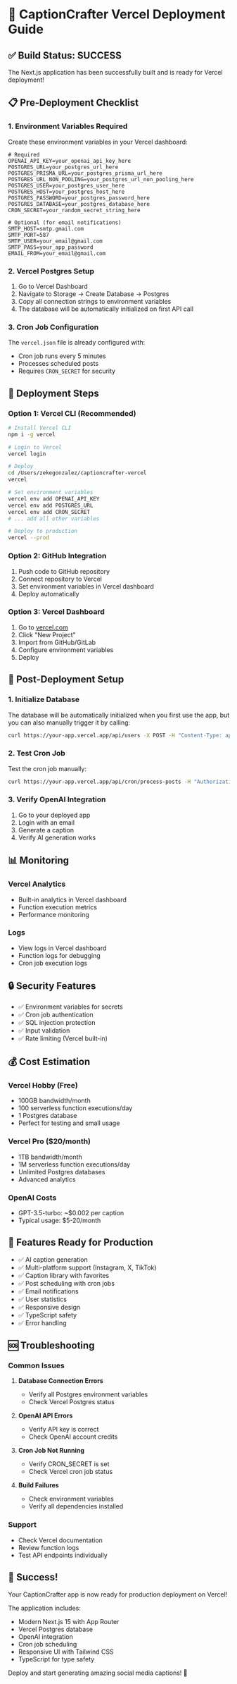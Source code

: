 # 🚀 CaptionCrafter Vercel Deployment Guide

## ✅ Build Status: SUCCESS

The Next.js application has been successfully built and is ready for Vercel deployment!

## 📋 Pre-Deployment Checklist

### 1. Environment Variables Required

Create these environment variables in your Vercel dashboard:

```env
# Required
OPENAI_API_KEY=your_openai_api_key_here
POSTGRES_URL=your_postgres_url_here
POSTGRES_PRISMA_URL=your_postgres_prisma_url_here
POSTGRES_URL_NON_POOLING=your_postgres_url_non_pooling_here
POSTGRES_USER=your_postgres_user_here
POSTGRES_HOST=your_postgres_host_here
POSTGRES_PASSWORD=your_postgres_password_here
POSTGRES_DATABASE=your_postgres_database_here
CRON_SECRET=your_random_secret_string_here

# Optional (for email notifications)
SMTP_HOST=smtp.gmail.com
SMTP_PORT=587
SMTP_USER=your_email@gmail.com
SMTP_PASS=your_app_password
EMAIL_FROM=your_email@gmail.com
```

### 2. Vercel Postgres Setup

1. Go to Vercel Dashboard
2. Navigate to Storage → Create Database → Postgres
3. Copy all connection strings to environment variables
4. The database will be automatically initialized on first API call

### 3. Cron Job Configuration

The `vercel.json` file is already configured with:
- Cron job runs every 5 minutes
- Processes scheduled posts
- Requires `CRON_SECRET` for security

## 🚀 Deployment Steps

### Option 1: Vercel CLI (Recommended)

```bash
# Install Vercel CLI
npm i -g vercel

# Login to Vercel
vercel login

# Deploy
cd /Users/zekegonzalez/captioncrafter-vercel
vercel

# Set environment variables
vercel env add OPENAI_API_KEY
vercel env add POSTGRES_URL
vercel env add CRON_SECRET
# ... add all other variables

# Deploy to production
vercel --prod
```

### Option 2: GitHub Integration

1. Push code to GitHub repository
2. Connect repository to Vercel
3. Set environment variables in Vercel dashboard
4. Deploy automatically

### Option 3: Vercel Dashboard

1. Go to [vercel.com](https://vercel.com)
2. Click "New Project"
3. Import from GitHub/GitLab
4. Configure environment variables
5. Deploy

## 🔧 Post-Deployment Setup

### 1. Initialize Database

The database will be automatically initialized when you first use the app, but you can also manually trigger it by calling:

```bash
curl https://your-app.vercel.app/api/users -X POST -H "Content-Type: application/json" -d '{"email":"test@example.com"}'
```

### 2. Test Cron Job

Test the cron job manually:

```bash
curl https://your-app.vercel.app/api/cron/process-posts -H "Authorization: Bearer YOUR_CRON_SECRET"
```

### 3. Verify OpenAI Integration

1. Go to your deployed app
2. Login with an email
3. Generate a caption
4. Verify AI generation works

## 📊 Monitoring

### Vercel Analytics
- Built-in analytics in Vercel dashboard
- Function execution metrics
- Performance monitoring

### Logs
- View logs in Vercel dashboard
- Function logs for debugging
- Cron job execution logs

## 🔒 Security Features

- ✅ Environment variables for secrets
- ✅ Cron job authentication
- ✅ SQL injection protection
- ✅ Input validation
- ✅ Rate limiting (Vercel built-in)

## 💰 Cost Estimation

### Vercel Hobby (Free)
- 100GB bandwidth/month
- 100 serverless function executions/day
- 1 Postgres database
- Perfect for testing and small usage

### Vercel Pro ($20/month)
- 1TB bandwidth/month
- 1M serverless function executions/day
- Unlimited Postgres databases
- Advanced analytics

### OpenAI Costs
- GPT-3.5-turbo: ~$0.002 per caption
- Typical usage: $5-20/month

## 🎯 Features Ready for Production

- ✅ AI caption generation
- ✅ Multi-platform support (Instagram, X, TikTok)
- ✅ Caption library with favorites
- ✅ Post scheduling with cron jobs
- ✅ Email notifications
- ✅ User statistics
- ✅ Responsive design
- ✅ TypeScript safety
- ✅ Error handling

## 🆘 Troubleshooting

### Common Issues

1. **Database Connection Errors**
   - Verify all Postgres environment variables
   - Check Vercel Postgres status

2. **OpenAI API Errors**
   - Verify API key is correct
   - Check OpenAI account credits

3. **Cron Job Not Running**
   - Verify CRON_SECRET is set
   - Check Vercel cron job status

4. **Build Failures**
   - Check environment variables
   - Verify all dependencies installed

### Support

- Check Vercel documentation
- Review function logs
- Test API endpoints individually

## 🎉 Success!

Your CaptionCrafter app is now ready for production deployment on Vercel! 

The application includes:
- Modern Next.js 15 with App Router
- Vercel Postgres database
- OpenAI integration
- Cron job scheduling
- Responsive UI with Tailwind CSS
- TypeScript for type safety

Deploy and start generating amazing social media captions! 🚀
